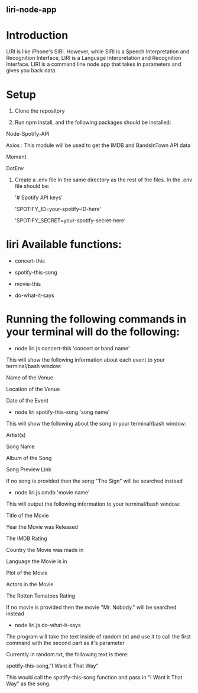 ## liri-node-app

# Introduction
LIRI is like iPhone's SIRI. However, while SIRI is a Speech Interpretation and Recognition Interface, LIRI is a Language Interpretation and Recognition Interface. LIRI is a command line node app that takes in parameters and gives you back data.

# Setup

1. Clone the repository

1. Run npm install, and the following packages should be installed:

Node-Spotify-API

Axios : This module will be used to get the IMDB and BandsInTown API data

Moment

DotEnv

1. Create a .env file in the same directory as the rest of the files. In the .env file should be: 

    '# Spotify API keys'


    'SPOTIFY_ID=your-spotify-ID-here'

    'SPOTIFY_SECRET=your-spotify-secret-here'

# liri Available functions:

* concert-this

* spotify-this-song

* movie-this

* do-what-it-says

# Running the following commands in your terminal will do the following:


* node liri.js concert-this 'concert or band name'

This will show the following information about each event to your terminal/bash window:


Name of the Venue

Location of the Venue

Date of the Event


* node liri spotify-this-song 'song name'

This will show the following about the song in your terminal/bash window:


Artist(s)

Song Name

Album of the Song

Song Preview Link

If no song is provided then the song "The Sign" will be searched instead


* node liri.js omdb 'movie name'

This will output the following information to your terminal/bash window:


Title of the Movie

Year the Movie was Released

The IMDB Rating

Country the Movie was made in

Language the Movie is in

Plot of the Movie

Actors in the Movie

The Rotten Tomatoes Rating

If no movie is provided then the movie "Mr. Nobody." will be searched instead


* node liri.js do-what-it-says

The program will take the text inside of random.txt and use it to call the first command with the second part as it's parameter


Currently in random.txt, the following text is there:

spotify-this-song,"I Want it That Way"

This would call the spotify-this-song function and pass in "I Want it That Way" as the song.
